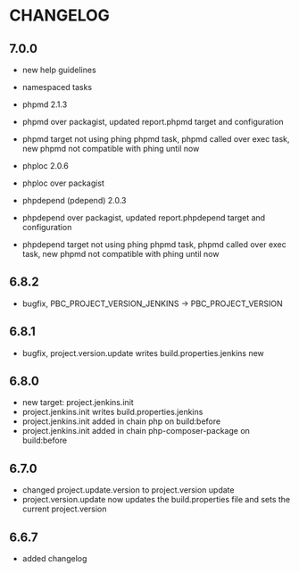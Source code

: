 # CHANGELOG

## 7.0.0

- new help guidelines
- namespaced tasks

- phpmd 2.1.3
- phpmd over packagist, updated report.phpmd target and configuration
- phpmd target not using phing phpmd task, phpmd called over exec task, new phpmd not compatible with phing until now

- phploc 2.0.6
- phploc over packagist

- phpdepend (pdepend) 2.0.3
- phpdepend over packagist, updated report.phpdepend target and configuration
- phpdepend target not using phing phpmd task, phpmd called over exec task, new phpmd not compatible with phing until now

## 6.8.2

- bugfix, PBC_PROJECT_VERSION_JENKINS -> PBC_PROJECT_VERSION

## 6.8.1

- bugfix, project.version.update writes build.properties.jenkins new

## 6.8.0

- new target: project.jenkins.init
- project.jenkins.init writes build.properties.jenkins
- project.jenkins.init added in chain php on build:before
- project.jenkins.init added in chain php-composer-package on build:before

## 6.7.0

- changed project.update.version to project.version update
- project.version.update now updates the build.properties file and sets the current project.version

## 6.6.7

- added changelog